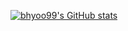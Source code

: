 [![bhyoo99's GitHub stats](https://github-readme-stats.vercel.app/api?username=bhyoo99)](https://github.com/bhyoo99)
